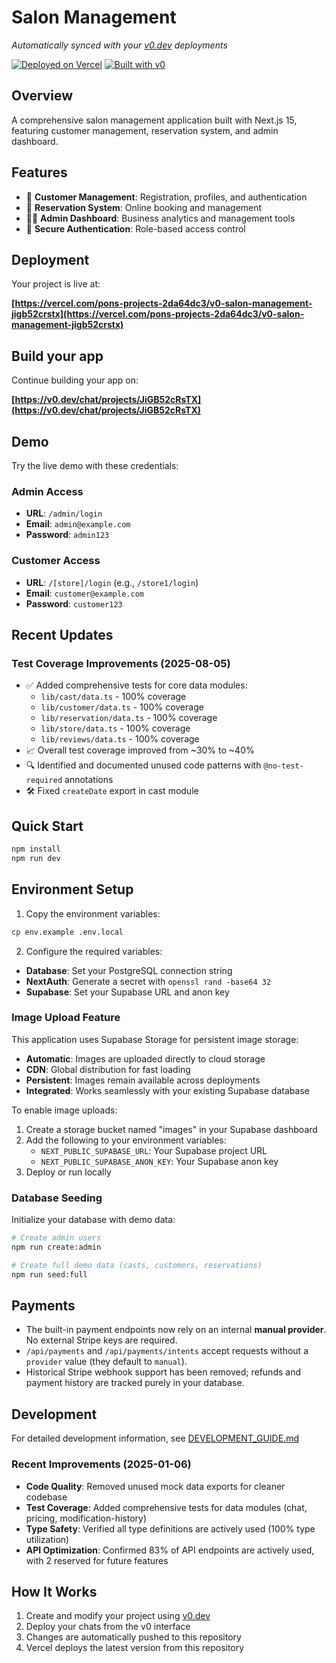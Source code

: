 # Salon Management

_Automatically synced with your [v0.dev](https://v0.dev) deployments_

[![Deployed on Vercel](https://img.shields.io/badge/Deployed%20on-Vercel-black?style=for-the-badge&logo=vercel)](https://vercel.com/pons-projects-2da64dc3/v0-salon-management-jigb52crstx)
[![Built with v0](https://img.shields.io/badge/Built%20with-v0.dev-black?style=for-the-badge)](https://v0.dev/chat/projects/JiGB52cRsTX)

## Overview

A comprehensive salon management application built with Next.js 15, featuring customer management, reservation system, and admin dashboard.

## Features

- 👥 **Customer Management**: Registration, profiles, and authentication
- 📅 **Reservation System**: Online booking and management
- 👨‍💼 **Admin Dashboard**: Business analytics and management tools
- 🔐 **Secure Authentication**: Role-based access control

## Deployment

Your project is live at:

**[https://vercel.com/pons-projects-2da64dc3/v0-salon-management-jigb52crstx](https://vercel.com/pons-projects-2da64dc3/v0-salon-management-jigb52crstx)**

## Build your app

Continue building your app on:

**[https://v0.dev/chat/projects/JiGB52cRsTX](https://v0.dev/chat/projects/JiGB52cRsTX)**

## Demo

Try the live demo with these credentials:

### Admin Access

- **URL**: `/admin/login`
- **Email**: `admin@example.com`
- **Password**: `admin123`

### Customer Access

- **URL**: `/[store]/login` (e.g., `/store1/login`)
- **Email**: `customer@example.com`
- **Password**: `customer123`

## Recent Updates

### Test Coverage Improvements (2025-08-05)

- ✅ Added comprehensive tests for core data modules:
  - `lib/cast/data.ts` - 100% coverage
  - `lib/customer/data.ts` - 100% coverage  
  - `lib/reservation/data.ts` - 100% coverage
  - `lib/store/data.ts` - 100% coverage
  - `lib/reviews/data.ts` - 100% coverage
- 📈 Overall test coverage improved from ~30% to ~40%
- 🔍 Identified and documented unused code patterns with `@no-test-required` annotations
- 🛠 Fixed `createDate` export in cast module

## Quick Start

```bash
npm install
npm run dev
```

## Environment Setup

1. Copy the environment variables:

```bash
cp env.example .env.local
```

2. Configure the required variables:

- **Database**: Set your PostgreSQL connection string
- **NextAuth**: Generate a secret with `openssl rand -base64 32`
- **Supabase**: Set your Supabase URL and anon key

### Image Upload Feature

This application uses Supabase Storage for persistent image storage:

- **Automatic**: Images are uploaded directly to cloud storage
- **CDN**: Global distribution for fast loading
- **Persistent**: Images remain available across deployments
- **Integrated**: Works seamlessly with your existing Supabase database

To enable image uploads:

1. Create a storage bucket named "images" in your Supabase dashboard
2. Add the following to your environment variables:
   - `NEXT_PUBLIC_SUPABASE_URL`: Your Supabase project URL
   - `NEXT_PUBLIC_SUPABASE_ANON_KEY`: Your Supabase anon key
3. Deploy or run locally

### Database Seeding

Initialize your database with demo data:

```bash
# Create admin users
npm run create:admin

# Create full demo data (casts, customers, reservations)
npm run seed:full
```

## Payments

- The built-in payment endpoints now rely on an internal **manual provider**. No external Stripe keys are required.
- `/api/payments` and `/api/payments/intents` accept requests without a `provider` value (they default to `manual`).
- Historical Stripe webhook support has been removed; refunds and payment history are tracked purely in your database.

## Development

For detailed development information, see [DEVELOPMENT_GUIDE.md](./DEVELOPMENT_GUIDE.md)

### Recent Improvements (2025-01-06)

- **Code Quality**: Removed unused mock data exports for cleaner codebase
- **Test Coverage**: Added comprehensive tests for data modules (chat, pricing, modification-history)
- **Type Safety**: Verified all type definitions are actively used (100% type utilization)
- **API Optimization**: Confirmed 83% of API endpoints are actively used, with 2 reserved for future features

## How It Works

1. Create and modify your project using [v0.dev](https://v0.dev)
2. Deploy your chats from the v0 interface
3. Changes are automatically pushed to this repository
4. Vercel deploys the latest version from this repository

